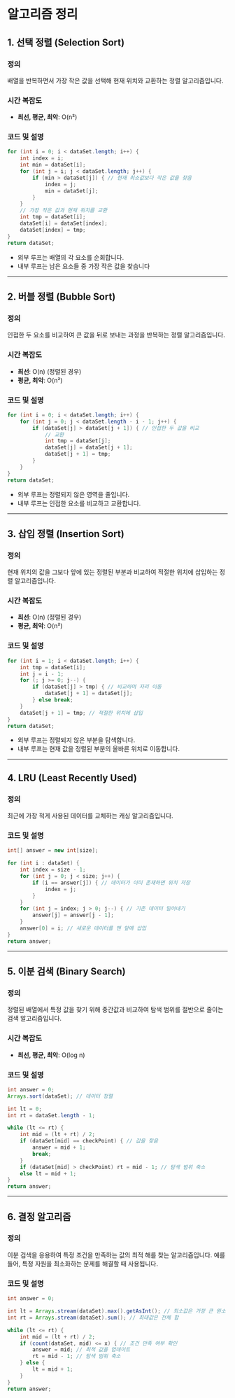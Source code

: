 # 알고리즘 정리

## 1. 선택 정렬 (Selection Sort)

### 정의
배열을 반복하면서 가장 작은 값을 선택해 현재 위치와 교환하는 정렬 알고리즘입니다.

### 시간 복잡도
- **최선, 평균, 최악**: O(n²)

### 코드 및 설명
```java
for (int i = 0; i < dataSet.length; i++) {
    int index = i;
    int min = dataSet[i];
    for (int j = i; j < dataSet.length; j++) {
        if (min > dataSet[j]) { // 현재 최소값보다 작은 값을 찾음
            index = j;
            min = dataSet[j];
        }
    }
    // 가장 작은 값과 현재 위치를 교환
    int tmp = dataSet[i];
    dataSet[i] = dataSet[index];
    dataSet[index] = tmp;
}
return dataSet; 
```

- 외부 루프는 배열의 각 요소를 순회합니다.
- 내부 루프는 남은 요소들 중 가장 작은 값을 찾습니다

---

## 2. 버블 정렬 (Bubble Sort)

### 정의
인접한 두 요소를 비교하여 큰 값을 뒤로 보내는 과정을 반복하는 정렬 알고리즘입니다.

### 시간 복잡도
- **최선**: O(n) (정렬된 경우)
- **평균, 최악**: O(n²)

### 코드 및 설명
```java
for (int i = 0; i < dataSet.length; i++) {
    for (int j = 0; j < dataSet.length - i - 1; j++) {
        if (dataSet[j] > dataSet[j + 1]) { // 인접한 두 값을 비교
            // 교환
            int tmp = dataSet[j];
            dataSet[j] = dataSet[j + 1];
            dataSet[j + 1] = tmp;
        }
    }
}
return dataSet;
```

- 외부 루프는 정렬되지 않은 영역을 줄입니다.
- 내부 루프는 인접한 요소를 비교하고 교환합니다.

---

## 3. 삽입 정렬 (Insertion Sort)

### 정의
현재 위치의 값을 그보다 앞에 있는 정렬된 부분과 비교하여 적절한 위치에 삽입하는 정렬 알고리즘입니다.

### 시간 복잡도
- **최선**: O(n) (정렬된 경우)
- **평균, 최악**: O(n²)

### 코드 및 설명
```java
for (int i = 1; i < dataSet.length; i++) {
    int tmp = dataSet[i];
    int j = i - 1;
    for (; j >= 0; j--) {
        if (dataSet[j] > tmp) { // 비교하며 자리 이동
            dataSet[j + 1] = dataSet[j];
        } else break;
    }
    dataSet[j + 1] = tmp; // 적절한 위치에 삽입
}
return dataSet;
```

- 외부 루프는 정렬되지 않은 부분을 탐색합니다.
- 내부 루프는 현재 값을 정렬된 부분의 올바른 위치로 이동합니다.

--- 

## 4. LRU (Least Recently Used)

### 정의
최근에 가장 적게 사용된 데이터를 교체하는 캐싱 알고리즘입니다.

### 코드 및 설명
```java
int[] answer = new int[size];

for (int i : dataSet) {
    int index = size - 1;
    for (int j = 0; j < size; j++) {
        if (i == answer[j]) { // 데이터가 이미 존재하면 위치 저장
            index = j;
        }
    }
    for (int j = index; j > 0; j--) { // 기존 데이터 밀어내기
        answer[j] = answer[j - 1];
    }
    answer[0] = i; // 새로운 데이터를 맨 앞에 삽입
}
return answer;
```

---

## 5. 이분 검색 (Binary Search)

### 정의
정렬된 배열에서 특정 값을 찾기 위해 중간값과 비교하여 탐색 범위를 절반으로 줄이는 검색 알고리즘입니다.

### 시간 복잡도
- **최선, 평균, 최악**: O(log n)

### 코드 및 설명
```java
int answer = 0;
Arrays.sort(dataSet); // 데이터 정렬

int lt = 0;
int rt = dataSet.length - 1;

while (lt <= rt) {
    int mid = (lt + rt) / 2;
    if (dataSet[mid] == checkPoint) { // 값을 찾음
        answer = mid + 1;
        break;
    }
    if (dataSet[mid] > checkPoint) rt = mid - 1; // 탐색 범위 축소
    else lt = mid + 1;
}
return answer;
```

---

## 6. 결정 알고리즘

### 정의
이분 검색을 응용하여 특정 조건을 만족하는 값의 최적 해를 찾는 알고리즘입니다. 예를 들어, 특정 자원을 최소화하는 문제를 해결할 때 사용됩니다.

### 코드 및 설명
```java 
int answer = 0;

int lt = Arrays.stream(dataSet).max().getAsInt(); // 최소값은 가장 큰 원소
int rt = Arrays.stream(dataSet).sum(); // 최대값은 전체 합

while (lt <= rt) {
    int mid = (lt + rt) / 2;
    if (count(dataSet, mid) <= x) { // 조건 만족 여부 확인
        answer = mid; // 최적 값을 업데이트
        rt = mid - 1; // 탐색 범위 축소
    } else {
        lt = mid + 1;
    }
}
return answer;
```